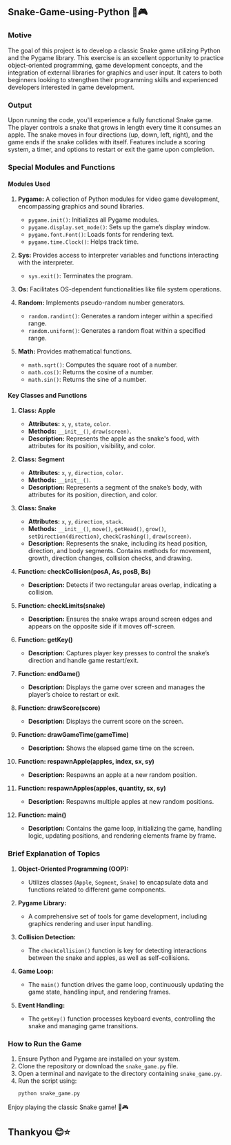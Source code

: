 ## Snake-Game-using-Python 🐍🎮

### Motive
The goal of this project is to develop a classic Snake game utilizing Python and the Pygame library. This exercise is an excellent opportunity to practice object-oriented programming, game development concepts, and the integration of external libraries for graphics and user input. It caters to both beginners looking to strengthen their programming skills and experienced developers interested in game development.

### Output
Upon running the code, you'll experience a fully functional Snake game. The player controls a snake that grows in length every time it consumes an apple. The snake moves in four directions (up, down, left, right), and the game ends if the snake collides with itself. Features include a scoring system, a timer, and options to restart or exit the game upon completion.

### Special Modules and Functions

#### Modules Used
1. **Pygame:** A collection of Python modules for video game development, encompassing graphics and sound libraries.
   - `pygame.init()`: Initializes all Pygame modules.
   - `pygame.display.set_mode()`: Sets up the game’s display window.
   - `pygame.font.Font()`: Loads fonts for rendering text.
   - `pygame.time.Clock()`: Helps track time.

2. **Sys:** Provides access to interpreter variables and functions interacting with the interpreter.
   - `sys.exit()`: Terminates the program.

3. **Os:** Facilitates OS-dependent functionalities like file system operations.

4. **Random:** Implements pseudo-random number generators.
   - `random.randint()`: Generates a random integer within a specified range.
   - `random.uniform()`: Generates a random float within a specified range.

5. **Math:** Provides mathematical functions.
   - `math.sqrt()`: Computes the square root of a number.
   - `math.cos()`: Returns the cosine of a number.
   - `math.sin()`: Returns the sine of a number.

#### Key Classes and Functions

1. **Class: Apple**
   - **Attributes:** `x`, `y`, `state`, `color`.
   - **Methods:** `__init__()`, `draw(screen)`.
   - **Description:** Represents the apple as the snake's food, with attributes for its position, visibility, and color.

2. **Class: Segment**
   - **Attributes:** `x`, `y`, `direction`, `color`.
   - **Methods:** `__init__()`.
   - **Description:** Represents a segment of the snake’s body, with attributes for its position, direction, and color.

3. **Class: Snake**
   - **Attributes:** `x`, `y`, `direction`, `stack`.
   - **Methods:** `__init__()`, `move()`, `getHead()`, `grow()`, `setDirection(direction)`, `checkCrashing()`, `draw(screen)`.
   - **Description:** Represents the snake, including its head position, direction, and body segments. Contains methods for movement, growth, direction changes, collision checks, and drawing.

4. **Function: checkCollision(posA, As, posB, Bs)**
   - **Description:** Detects if two rectangular areas overlap, indicating a collision.

5. **Function: checkLimits(snake)**
   - **Description:** Ensures the snake wraps around screen edges and appears on the opposite side if it moves off-screen.

6. **Function: getKey()**
   - **Description:** Captures player key presses to control the snake’s direction and handle game restart/exit.

7. **Function: endGame()**
   - **Description:** Displays the game over screen and manages the player’s choice to restart or exit.

8. **Function: drawScore(score)**
   - **Description:** Displays the current score on the screen.

9. **Function: drawGameTime(gameTime)**
   - **Description:** Shows the elapsed game time on the screen.

10. **Function: respawnApple(apples, index, sx, sy)**
    - **Description:** Respawns an apple at a new random position.

11. **Function: respawnApples(apples, quantity, sx, sy)**
    - **Description:** Respawns multiple apples at new random positions.

12. **Function: main()**
    - **Description:** Contains the game loop, initializing the game, handling logic, updating positions, and rendering elements frame by frame.

### Brief Explanation of Topics

1. **Object-Oriented Programming (OOP):**
   - Utilizes classes (`Apple`, `Segment`, `Snake`) to encapsulate data and functions related to different game components.

2. **Pygame Library:**
   - A comprehensive set of tools for game development, including graphics rendering and user input handling.

3. **Collision Detection:**
   - The `checkCollision()` function is key for detecting interactions between the snake and apples, as well as self-collisions.

4. **Game Loop:**
   - The `main()` function drives the game loop, continuously updating the game state, handling input, and rendering frames.

5. **Event Handling:**
   - The `getKey()` function processes keyboard events, controlling the snake and managing game transitions.

### How to Run the Game

1. Ensure Python and Pygame are installed on your system.
2. Clone the repository or download the `snake_game.py` file.
3. Open a terminal and navigate to the directory containing `snake_game.py`.
4. Run the script using:
   ```bash
   python snake_game.py
   ```

Enjoy playing the classic Snake game! 🐍🎮

## Thankyou 😊⭐
